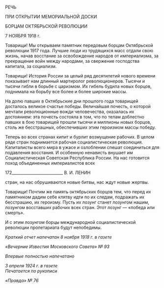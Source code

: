 РЕЧЬ

ПРИ ОТКРЫТИИ МЕМОРИАЛЬНОЙ ДОСКИ

БОРЦАМ ОКТЯБРЬСКОЙ РЕВОЛЮЦИИ

7 НОЯБРЯ 1918 г.

Товарищи! Мы открываем памятник передовым борцам Октябрьской революции 1917 года. Лучшие люди из трудящихся масс отдали свою жизнь, начав восстание за освобождение народов от империализма, за прекращение войн между народами, за свержение господства капитала, за социализм.

Товарищи! История России за целый ряд десятилетий нового времени показывает нам длинный мартиролог революционеров. Тысячи и тысячи гибли в борьбе с цариз­мом. Их гибель будила новых борцов, поднимала на борьбу все более и более широкие массы.

На долю павших в Октябрьские дни прошлого года товарищей досталось великое счастье победы. Величайшая почесть, о которой мечтали революционные вожди чело­вечества, оказалась их достоянием: эта почесть состояла в том, что по телам доблестно павших в бою товарищей прошли тысячи и миллионы новых борцов, столь же бес­страшных, обеспечивших этим героизмом массы победу.

Теперь во всех странах кипит и бурлит возмущение рабочих. В целом ряде стран поднимается рабочая социалистическая революция. Капиталисты всего мира в ужасе и озлоблении спешат соединиться для подавления восстания. И особенную ненависть внушает им Социалистическая Советская Республика России. На нас готовится поход объединенных империалистов всех

  

172__________________________ В. И. ЛЕНИН

стран, на нас обрушиваются новые битвы, нас ждут новые жертвы.

Товарищи! Почтим же память октябрьских борцов тем, что перед их памятником да­дим себе клятву идти по их следам, подражать их бесстрашию, их героизму. Пусть их лозунг станет лозунгом нашим, лозунгом восставших рабочих всех стран. Этот лозунг — «победа или смерть».

И с этим лозунгом борцы международной социалистической революции пролетариа­та будут непобедимы.

_Краткий отчет напечатан_ _8 ноября 1918 г. в газете_

_«Вечерние Известия_ _Московского Совета» № 93_

_Впервые полностью напечатано_

_3 апреля 1924 г. в газете                                                                  Печатается по рукописи_

_«Правда» № 76_